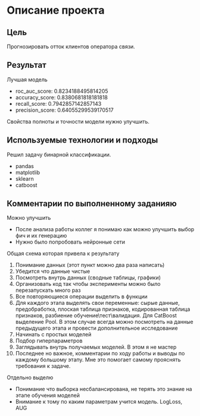 # Описание проекта

## Цель

Прогнозировать отток клиентов оператора связи.

## Результат 

Лучшая модель
* roc_auc_score: 0.8234188495814205
* accuracy_score: 0.8380681818181818
* recall_score: 0.7942857142857143
* precision_score: 0.64055299539170517

Свойства полноты и точности модели нужно улучшить.

## Используемые технологии и подходы
Решил задачу бинарной классификации.

* pandas
* matplotlib
* sklearn
* catboost


## Комментарии по выполненному заданияю

Можно улучшить
* После анализа работы коллег я понимаю как можно улучшить выбор фич и их генерацию 
* Нужно было попробовать нейронные сети

Общая схема которая привела к результату

1. Понимание данных (этот пункт можно два раза написать)
2. Убедится что данные чистые
3. Посмотреть внутрь данных (сводные таблицы, графики)
4. Организовать код так чтобы эксперименты можно было перезапускать много раз
5. Все повторяющиеся операции выделить в функции
6. Для каждого этапа выделять свои переменные: сырые данные, предобработка, плоская таблица признаков, кодированная таблица признаков, разбиение обучение\тест\валидация. Для CatBoost выделение Pool. В этом случае всегда можно посмотреть на данные предыдущего этапа и провести дополнительное исследование
7. Начинать с простых моделей
8. Подбор гиперпараметров
9. Заглядывать внутрь получаемых моделей. В этом я не мастер
10. Последнее но важное, комментарии по ходу работы и выводы по каждому большому этапу. Мне это помогает самому прояснять требования к задаче.


Отдельно выделю
* Понимание что выборка несбалансирована, не терять это знание на этапе обучения моделей
* Внимание к тому по каким параметрам учится модель. LogLoss, AUG
